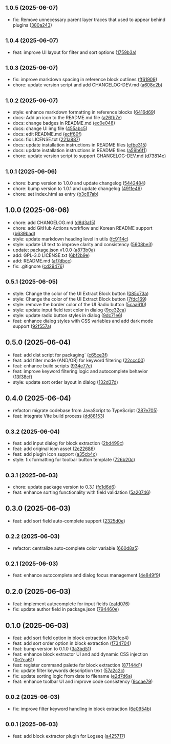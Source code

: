 ## <small>1.0.5 (2025-06-07)</small>

* fix: Remove unnecessary parent layer traces that used to appear behind plugins ([380a243](https://github.com/inchanS/logseq-block-extractor/commit/380a243))



## <small>1.0.4 (2025-06-07)</small>

* feat: improve UI layout for filter and sort options ([1759b3a](https://github.com/inchanS/logseq-block-extractor/commit/1759b3a))



## <small>1.0.3 (2025-06-07)</small>

* fix: improve markdown spacing in reference block outlines ([ff61909](https://github.com/inchanS/logseq-block-extractor/commit/ff61909))
* chore: update version script and add CHANGELOG-DEV.md ([a608e2b](https://github.com/inchanS/logseq-block-extractor/commit/a608e2b))



## <small>1.0.2 (2025-06-07)</small>

* style: enhance markdown formatting in reference blocks ([6416d69](https://github.com/inchanS/logseq-block-extractor/commit/6416d69))
* docs: Add an icon to the README.md file ([a26fb7e](https://github.com/inchanS/logseq-block-extractor/commit/a26fb7e))
* docs: change badges in README.md ([ec0e048](https://github.com/inchanS/logseq-block-extractor/commit/ec0e048))
* docs: change UI img file ([455abc5](https://github.com/inchanS/logseq-block-extractor/commit/455abc5))
* docs: edit README.md ([ecff60f](https://github.com/inchanS/logseq-block-extractor/commit/ecff60f))
* docs: fix LICENSE.txt ([221a887](https://github.com/inchanS/logseq-block-extractor/commit/221a887))
* docs: update installation instructions in README files ([efbe315](https://github.com/inchanS/logseq-block-extractor/commit/efbe315))
* docs: update installation instructions in README files ([a59b6f1](https://github.com/inchanS/logseq-block-extractor/commit/a59b6f1))
* chore: update version script to support CHANGELOG-DEV.md ([d73814c](https://github.com/inchanS/logseq-block-extractor/commit/d73814c))



## <small>1.0.1 (2025-06-06)</small>

* chore: bump version to 1.0.0 and update changelog ([5442484](https://github.com/inchanS/logseq-block-extractor/commit/5442484))
* chore: bump version to 1.0.1 and update changelog ([491fe46](https://github.com/inchanS/logseq-block-extractor/commit/491fe46))
* chore: set index.html as entry ([b3c87ab](https://github.com/inchanS/logseq-block-extractor/commit/b3c87ab))



## 1.0.0 (2025-06-06)

* chore: add CHANGELOG.md ([d8d3a15](https://github.com/inchanS/logseq-block-extractor/commit/d8d3a15))
* chore: add GitHub Actions workflow and Korean README support ([b639bad](https://github.com/inchanS/logseq-block-extractor/commit/b639bad))
* style: update markdown heading level in utils ([fc9114c](https://github.com/inchanS/logseq-block-extractor/commit/fc9114c))
* style: update UI text to improve clarity and consistency ([5608be3](https://github.com/inchanS/logseq-block-extractor/commit/5608be3))
* update: package.json v1.0.0 ([a873b0a](https://github.com/inchanS/logseq-block-extractor/commit/a873b0a))
* add: GPL-3.0 LICENSE.txt ([6bf2b9e](https://github.com/inchanS/logseq-block-extractor/commit/6bf2b9e))
* add: README.md ([af7dbcc](https://github.com/inchanS/logseq-block-extractor/commit/af7dbcc))
* fix: .gitignore ([cd29476](https://github.com/inchanS/logseq-block-extractor/commit/cd29476))



## <small>0.5.1 (2025-06-05)</small>

* style: Change the color of the UI Extract Block button ([085c73a](https://github.com/inchanS/logseq-block-extractor/commit/085c73a))
* style: Change the color of the UI Extract Block button ([7fdc169](https://github.com/inchanS/logseq-block-extractor/commit/7fdc169))
* style: remove the border color of the UI Radio button ([5caa610](https://github.com/inchanS/logseq-block-extractor/commit/5caa610))
* style: update input field text color in dialog ([9ce32ca](https://github.com/inchanS/logseq-block-extractor/commit/9ce32ca))
* style: update radio button styles in dialog ([9dc71e6](https://github.com/inchanS/logseq-block-extractor/commit/9dc71e6))
* feat: enhance dialog styles with CSS variables and add dark mode support ([92f557a](https://github.com/inchanS/logseq-block-extractor/commit/92f557a))



## 0.5.0 (2025-06-04)

* feat: add dist script for packaging` ([c65ce3f](https://github.com/inchanS/logseq-block-extractor/commit/c65ce3f))
* feat: add filter mode (AND/OR) for keyword filtering ([22ccc00](https://github.com/inchanS/logseq-block-extractor/commit/22ccc00))
* feat: enhance build scripts ([934e77e](https://github.com/inchanS/logseq-block-extractor/commit/934e77e))
* feat: improve keyword filtering logic and autocomplete behavior ([13f38cf](https://github.com/inchanS/logseq-block-extractor/commit/13f38cf))
* style: update sort order layout in dialog ([132d37d](https://github.com/inchanS/logseq-block-extractor/commit/132d37d))



## 0.4.0 (2025-06-04)

* refactor: migrate codebase from JavaScript to TypeScript ([287e705](https://github.com/inchanS/logseq-block-extractor/commit/287e705))
* feat: integrate Vite build process ([dd88153](https://github.com/inchanS/logseq-block-extractor/commit/dd88153))



## <small>0.3.2 (2025-06-04)</small>

* feat: add input dialog for block extraction ([2bd499c](https://github.com/inchanS/logseq-block-extractor/commit/2bd499c))
* feat: add original icon asset ([2e22686](https://github.com/inchanS/logseq-block-extractor/commit/2e22686))
* feat: add plugin icon support ([a35cb4c](https://github.com/inchanS/logseq-block-extractor/commit/a35cb4c))
* style: fix formatting for toolbar button template ([726b20c](https://github.com/inchanS/logseq-block-extractor/commit/726b20c))



## <small>0.3.1 (2025-06-03)</small>

* chore: update package version to 0.3.1 ([fc1d6d6](https://github.com/inchanS/logseq-block-extractor/commit/fc1d6d6))
* feat: enhance sorting functionality with field validation ([5a20746](https://github.com/inchanS/logseq-block-extractor/commit/5a20746))



## 0.3.0 (2025-06-03)

* feat: add sort field auto-complete support ([2325d0e](https://github.com/inchanS/logseq-block-extractor/commit/2325d0e))



## <small>0.2.2 (2025-06-03)</small>

* refactor: centralize auto-complete color variable ([660d8a5](https://github.com/inchanS/logseq-block-extractor/commit/660d8a5))



## <small>0.2.1 (2025-06-03)</small>

* feat: enhance autocomplete and dialog focus management ([4e849f9](https://github.com/inchanS/logseq-block-extractor/commit/4e849f9))



## 0.2.0 (2025-06-03)

* feat: implement autocomplete for input fields ([eafd076](https://github.com/inchanS/logseq-block-extractor/commit/eafd076))
* fix: update author field in package.json ([794460e](https://github.com/inchanS/logseq-block-extractor/commit/794460e))



## 0.1.0 (2025-06-03)

* feat: add sort field option in block extraction ([08efce4](https://github.com/inchanS/logseq-block-extractor/commit/08efce4))
* feat: add sort order option in block extraction ([f734704](https://github.com/inchanS/logseq-block-extractor/commit/f734704))
* feat: bump version to 0.1.0 ([3a3bd51](https://github.com/inchanS/logseq-block-extractor/commit/3a3bd51))
* feat: enhance block extractor UI and add dynamic CSS injection ([0e2ca61](https://github.com/inchanS/logseq-block-extractor/commit/0e2ca61))
* feat: register command palette for block extraction ([87144d1](https://github.com/inchanS/logseq-block-extractor/commit/87144d1))
* fix: update filter keywords description text ([57a2c2c](https://github.com/inchanS/logseq-block-extractor/commit/57a2c2c))
* fix: update sorting logic from date to filename ([e2d7d6a](https://github.com/inchanS/logseq-block-extractor/commit/e2d7d6a))
*  feat: enhance toolbar UI and improve code consistency ([9ccae79](https://github.com/inchanS/logseq-block-extractor/commit/9ccae79))



## <small>0.0.2 (2025-06-03)</small>

* fix: improve filter keyword handling in block extraction ([6e0954b](https://github.com/inchanS/logseq-block-extractor/commit/6e0954b))



## <small>0.0.1 (2025-06-03)</small>

* feat: add block extractor plugin for Logseq ([a425717](https://github.com/inchanS/logseq-block-extractor/commit/a425717))



